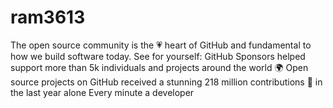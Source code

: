 # ram3613
The open source community is the 💗 heart of GitHub and fundamental to how we build software today. See for yourself:  GitHub Sponsors helped support more than 5k individuals and projects around the world 🌍 Open source projects on GitHub received a stunning 218 million contributions 🚀 in the last year alone Every minute a developer 
